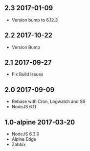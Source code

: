 ## 2.3 2017-01-09 <dave at tiredofit dot ca>

* Version bump to 6.12.3

## 2.2 2017-10-22 <dave at tiredofit dot ca>

* Version Bump

## 2.1 2017-09-27 <dave at tiredofit dot ca>

* Fix Build Issues 

## 2.0 2017-09-09 <dave at tiredofit dot ca>

* Rebase with Cron, Logwatch and S6
* NodeJS 6.11

## 1.0-alpine 2017-03-20 <dave at tiredofit dot ca>

* NodeJS 6.3.0
* Alpine Edge
* Zabbix



